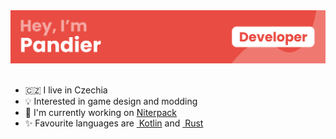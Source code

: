 <!-- Icons used from danielcranney/readme-generator -->

<div align="center">
    <img alt="" src="https://raw.githubusercontent.com/pandier/pandier/main/hello-card.svg">
</div>
<br />

- 🇨🇿 I live in Czechia
- 💡 Interested in game design and modding
- 🚀 I'm currently working on [Niterpack](https://github.com/niterpack/niterpack)
- ✨ Favourite languages are [<img alt="" height="16px" src="https://raw.githubusercontent.com/danielcranney/readme-generator/main/public/icons/skills/kotlin-colored.svg"> Kotlin](https://kotlinlang.org/) and [<img alt="" height="20px" src="https://raw.githubusercontent.com/danielcranney/profileme-dev/main/public/icons/skills/rust-colored-dark.svg"> Rust](https://www.rust-lang.org/)

<div align="center">
    <img alt="" src="https://github-readme-stats.vercel.app/api?username=pandier&show_icons=true&bg_color=e94c42&title_color=fff&text_color=ffffffa0&icon_color=fff&hide_border=true&border_radius=0"><img alt="" src="https://github-readme-streak-stats.herokuapp.com/?user=pandier&theme=dark&hide_border=true&background=E94C42&dates=FFFFFFA0&ring=FFFFFF50&fire=FFFFFF50&currStreakLabel=FFFFFF">
</div>
